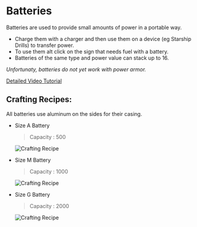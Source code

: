 # Batteries 

Batteries are used to provide small amounts of power in a portable way.

- Charge them with a charger and then use them on a device (eg Starship Drills) to transfer power.
- To use them alt click on the sign that needs fuel with a battery.
- Batteries of the same type and power value can stack up to 16.

*Unfortunaty, batteries do not yet work with power armor.*

[Detailed Video Tutorial](https://youtu.be/RgkvASn3Cd0 "Detailed Video Tutorial")

## Crafting Recipes:
All batteries use aluminum on the sides for their casing.

- Size A Battery 
    > Capacity : 500

    ![Crafting Recipe](https://i.imgur.com/i7dhOAs.png)

- Size M Battery 
    > Capacity : 1000

    ![Crafting Recipe](https://i.imgur.com/8KDpiBo.png)

- Size G Battery 
    > Capacity : 2000

    ![Crafting Recipe](https://i.imgur.com/AdnDfxm.png)